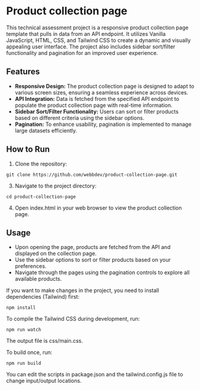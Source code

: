 # Product collection page

This technical assessment project is a responsive product collection page template that pulls in data from an API endpoint. It utilizes Vanilla JavaScript, HTML, CSS, and Tailwind CSS to create a dynamic and visually appealing user interface. The project also includes sidebar sort/filter functionality and pagination for an improved user experience.

## Features
* **Responsive Design:** The product collection page is designed to adapt to various screen sizes, ensuring a seamless experience across devices.
* **API Integration:** Data is fetched from the specified API endpoint to populate the product collection page with real-time information.
* **Sidebar Sort/Filter Functionality:** Users can sort or filter products based on different criteria using the sidebar options.
* **Pagination:** To enhance usability, pagination is implemented to manage large datasets efficiently.

## How to Run
1. Clone the repository:
```
git clone https://github.com/webbdev/product-collection-page.git
```
3. Navigate to the project directory:
```
cd product-collection-page
```
4. Open index.html in your web browser to view the product collection page.

## Usage
- Upon opening the page, products are fetched from the API and displayed on the collection page.
- Use the sidebar options to sort or filter products based on your preferences.
- Navigate through the pages using the pagination controls to explore all available products.

If you want to make changes in the project, you need to install dependencies (Tailwind) first:
```
npm install
```
To compile the Tailwind CSS during development, run:
```
npm run watch
```
The output file is css/main.css.

To build once, run:
```
npm run build
```
You can edit the scripts in package.json and the tailwind.config.js file to change input/output locations.
